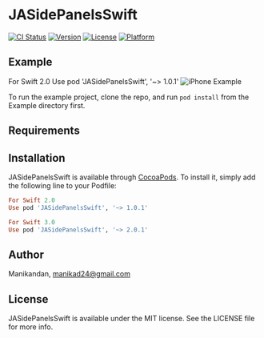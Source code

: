 # JASidePanelsSwift

[![CI Status](http://img.shields.io/travis/Manikandan/JASidePanelsSwift.svg?style=flat)](https://travis-ci.org/Manikandan/JASidePanelsSwift)
[![Version](https://img.shields.io/cocoapods/v/JASidePanelsSwift.svg?style=flat)](http://cocoapods.org/pods/JASidePanelsSwift)
[![License](https://img.shields.io/cocoapods/l/JASidePanelsSwift.svg?style=flat)](http://cocoapods.org/pods/JASidePanelsSwift)
[![Platform](https://img.shields.io/cocoapods/p/JASidePanelsSwift.svg?style=flat)](http://cocoapods.org/pods/JASidePanelsSwift)

## Example
For Swift 2.0 
Use pod 'JASidePanelsSwift', '~> 1.0.1'
![iPhone Example](https://s16.postimg.org/ld2d4y0h1/Simulator_Screen_Shot_17_Nov_2016_3_49_46_PM.png) 

To run the example project, clone the repo, and run `pod install` from the Example directory first.

## Requirements

## Installation

JASidePanelsSwift is available through [CocoaPods](http://cocoapods.org). To install
it, simply add the following line to your Podfile:

```ruby
For Swift 2.0 
Use pod 'JASidePanelsSwift', '~> 1.0.1'

For Swift 3.0 
Use pod 'JASidePanelsSwift', '~> 2.0.1'
```

## Author

Manikandan, manikad24@gmail.com

## License

JASidePanelsSwift is available under the MIT license. See the LICENSE file for more info.

